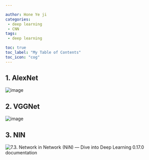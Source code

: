 ```yaml
---

author: Hone Ye ji
categories: 
 - deep learning
 - CNN
tags: 
 - deep learning

toc: true
toc_label: "My Table of Contents"
toc_icon: "cog"
---
```

## 1. AlexNet
![image](https://user-images.githubusercontent.com/45659433/142804225-c44fb2a2-8f5a-4359-8d9a-4b95156d3485.png)

## 2. VGGNet

![image](https://user-images.githubusercontent.com/45659433/142804304-efeee8c5-e21e-4bdc-bfb5-b62b3d9328c3.png)
## 3. NIN
![7.3. Network in Network (NiN) — Dive into Deep Learning 0.17.0 documentation](https://d2l.ai/_images/nin.svg)



<!--stackedit_data:
eyJoaXN0b3J5IjpbMjEzNjg2NTk2NiwtMTc2ODA1Mjk4N119
-->